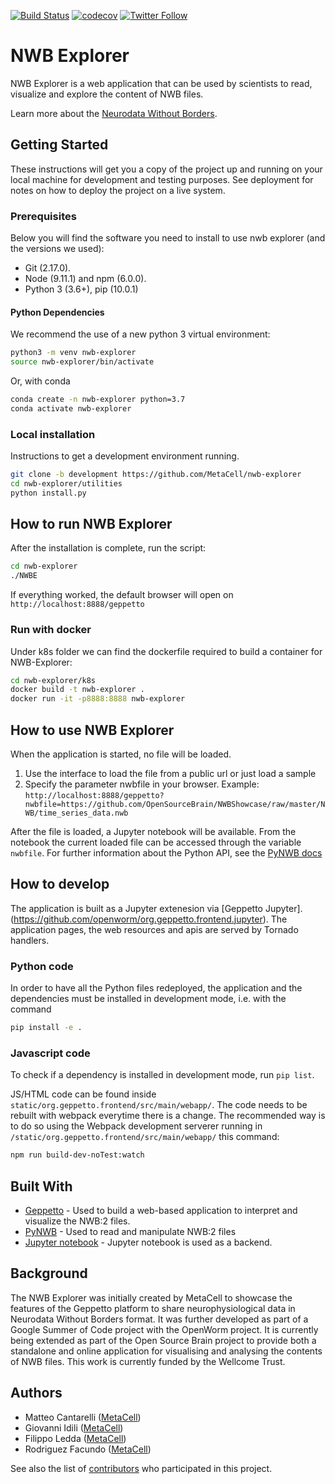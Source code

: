 [![Build Status](https://travis-ci.org/MetaCell/nwb-explorer.svg?branch=development)](https://travis-ci.org/MetaCell/nwb-explorer)
[![codecov](https://codecov.io/gh/MetaCell/nwb-explorer/branch/development/graph/badge.svg)](https://codecov.io/gh/MetaCell/nwb-explorer)
[![Twitter Follow](https://img.shields.io/twitter/follow/metacell.svg?label=follow&style=social)](https://twitter.com/metacell)

# NWB Explorer

NWB Explorer is a web application that can be used by scientists to read, visualize and explore
the content of NWB files.

Learn more about the [Neurodata Without Borders](https://www.nwb.org/).

## Getting Started

These instructions will get you a copy of the project up and running on your local machine for development and testing purposes. See deployment for notes on how to deploy the project on a live system.

### Prerequisites

Below you will find the software you need to install to use nwb explorer (and the versions we used):

* Git (2.17.0).
* Node (9.11.1) and npm (6.0.0).
* Python 3 (3.6+), pip (10.0.1)

#### Python Dependencies

We recommend the use of a new python 3 virtual environment:

```bash
python3 -m venv nwb-explorer
source nwb-explorer/bin/activate
```

Or, with conda

```bash
conda create -n nwb-explorer python=3.7
conda activate nwb-explorer
```

### Local installation

Instructions to get a development environment running.

```bash
git clone -b development https://github.com/MetaCell/nwb-explorer
cd nwb-explorer/utilities
python install.py
```

## How to run NWB Explorer

After the installation is complete, run the script:

```bash
cd nwb-explorer
./NWBE
```

If everything worked, the default browser will open on `http://localhost:8888/geppetto`

### Run with docker

Under k8s folder we can find the dockerfile required to build a container for NWB-Explorer:

```bash
cd nwb-explorer/k8s
docker build -t nwb-explorer .
docker run -it -p8888:8888 nwb-explorer
```

## How to use NWB Explorer

When the application is started, no file will be loaded.

1. Use the interface to load the file from a public url or just load a sample
1. Specify the parameter nwbfile in your browser. Example: `http://localhost:8888/geppetto?nwbfile=https://github.com/OpenSourceBrain/NWBShowcase/raw/master/NWB/time_series_data.nwb`

After the file is loaded, a Jupyter notebook will be available.
From the notebook the current loaded file can be accessed through the variable `nwbfile`.
For further information about the Python API, see the [PyNWB docs](https://pynwb.readthedocs.io/en/stable/)

## How to develop

The application is built as a Jupyter extenesion via [Geppetto Jupyter].(https://github.com/openworm/org.geppetto.frontend.jupyter).
The application pages, the web resources and apis are served by Tornado handlers.

### Python code

In order to have all the Python files redeployed, the application and the dependencies must be installed in development mode, i.e. with the command

```bash
pip install -e .
```

### Javascript code

To check if a dependency is installed in development mode, run `pip list`.

JS/HTML code can be found inside `static/org.geppetto.frontend/src/main/webapp/`. The code needs to be rebuilt with webpack everytime there is a change. The recommended way is to do so using the Webpack development serverer running in `/static/org.geppetto.frontend/src/main/webapp/` this command:

```bash
npm run build-dev-noTest:watch
```

## Built With

* [Geppetto](http://www.geppetto.org/) - Used to build a web-based application to interpret and visualize the NWB:2 files.
* [PyNWB](https://github.com/NeurodataWithoutBorders/pynwb) - Used to read and manipulate NWB:2 files
* [Jupyter notebook](https://jupyter.org/) - Jupyter notebook is used as a backend.


## Background

The NWB Explorer was initially created by MetaCell to showcase the features of the Geppetto platform to share
neurophysiological data in Neurodata Without Borders format. It was further developed as part of a
Google Summer of Code project with the OpenWorm project. It is currently being extended as part of the Open Source Brain
project to provide both a standalone and online application for visualising and analysing the contents of NWB files.
This work is currently funded by the Wellcome Trust.

## Authors

* Matteo Cantarelli ([MetaCell](http://metacell.us))
* Giovanni Idili ([MetaCell](http://metacell.us))
* Filippo Ledda ([MetaCell](http://metacell.us))
* Rodriguez Facundo ([MetaCell](http://metacell.us))

See also the list of [contributors](https://github.com/Metacell/nwb-explorer/contributors) who participated in this project.
